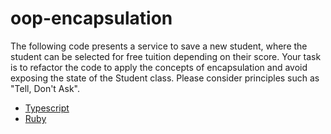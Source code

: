 # oop-encapsulation
The following code presents a service to save a new student, where the student can be selected for free tuition depending on their score. Your task is to refactor the code to apply the concepts of encapsulation and avoid exposing the state of the Student class. Please consider principles such as "Tell, Don't Ask".

* [Typescript](./typescript)
* [Ruby](./ruby)